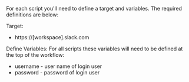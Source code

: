 For each script you'll need to define a target and variables. The required definitions are below:

Target:
- https://[workspace].slack.com

Define Variables:
For all scripts these variables will need to be defined at the top of the workflow: 
- username - user name of login user
- password - password of login user
